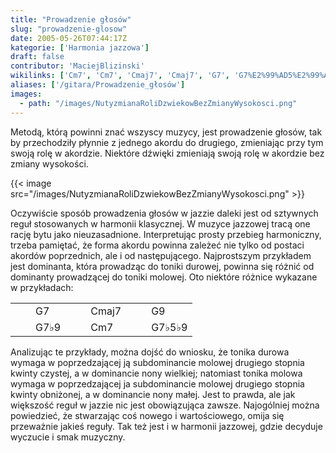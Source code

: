 ```yaml
---
title: "Prowadzenie głosów"
slug: "prowadzenie-glosow"
date: 2005-05-26T07:44:17Z
kategorie: ['Harmonia jazzowa']
draft: false
contributor: 'MaciejBlizinski'
wikilinks: ['Cm7', 'Cm7', 'Cmaj7', 'Cmaj7', 'G7', 'G7%E2%99%AD5%E2%99%AD9', 'G7%E2%99%AD9', 'G9', 'akord', 'd%C5%BAwi%C4%99k', 'dominanta', 'grafika:NutyzmianaRoliDzwiekowBezZmianyWysokosci.png', 'harmonia_klasyczna']
aliases: ['/gitara/Prowadzenie_głosów']
images:
  - path: "/images/NutyzmianaRoliDzwiekowBezZmianyWysokosci.png"
---
```

Metodą, którą powinni znać wszyscy muzycy, jest prowadzenie głosów, tak
by przechodziły płynnie z jednego akordu do drugiego, zmieniając przy
tym swoją rolę w akordzie<!-- link nie odnosił się do niczego: 'Prowadzenie głosów' (PosixPath('Prowadzenie_głosów.md')) links to 'akord' (PosixPath('/no/path/exists')) and that does not exist -->. Niektóre
dźwięki<!-- link nie odnosił się do niczego: 'Prowadzenie głosów' (PosixPath('Prowadzenie_głosów.md')) links to 'dźwięk' (PosixPath('/no/path/exists')) and that does not exist --> zmieniają swoją rolę w akordzie bez
zmiany wysokości.

{{< image src="/images/NutyzmianaRoliDzwiekowBezZmianyWysokosci.png" >}}

Oczywiście sposób prowadzenia głosów w jazzie daleki jest od sztywnych
reguł stosowanych w harmonii
klasycznej<!-- link nie odnosił się do niczego: 'Prowadzenie głosów' (PosixPath('Prowadzenie_głosów.md')) links to 'harmonia_klasyczna' (PosixPath('/no/path/exists')) and that does not exist -->. W muzyce jazzowej tracą one
rację bytu jako nieuzasadnione. Interpretując prosty przebieg
harmoniczny, trzeba pamiętać, że forma akordu powinna zależeć nie tylko
od postaci akordów poprzednich, ale i od następującego. Najprostszym
przykładem jest dominanta<!-- link nie odnosił się do niczego: 'Prowadzenie głosów' (PosixPath('Prowadzenie_głosów.md')) links to 'dominanta' (PosixPath('/no/path/exists')) and that does not exist -->, która prowadząc do
toniki durowej, powinna się różnić od dominanty prowadzącej do toniki
molowej. Oto niektóre różnice wykazane w przykładach:

|   |                         |   |                           |   |                             |   |                           |   |
| - | ----------------------- | - | ------------------------- | - | --------------------------- | - | ------------------------- | - |
| | | G7<!-- link nie odnosił się do niczego: 'Prowadzenie głosów' (PosixPath('Prowadzenie_głosów.md')) links to 'G7' (PosixPath('/no/path/exists')) and that does not exist -->     | | | Cmaj7<!-- link nie odnosił się do niczego: 'Prowadzenie głosów' (PosixPath('Prowadzenie_głosów.md')) links to 'Cmaj7' (PosixPath('/no/path/exists')) and that does not exist --> | | | G9<!-- link nie odnosił się do niczego: 'Prowadzenie głosów' (PosixPath('Prowadzenie_głosów.md')) links to 'G9' (PosixPath('/no/path/exists')) and that does not exist -->         | | | Cmaj7<!-- link nie odnosił się do niczego: 'Prowadzenie głosów' (PosixPath('Prowadzenie_głosów.md')) links to 'Cmaj7' (PosixPath('/no/path/exists')) and that does not exist --> | | |
| | | G7♭9<!-- link nie odnosił się do niczego: 'Prowadzenie głosów' (PosixPath('Prowadzenie_głosów.md')) links to 'G7♭9' (PosixPath('/no/path/exists')) and that does not exist --> | | | Cm7<!-- link nie odnosił się do niczego: 'Prowadzenie głosów' (PosixPath('Prowadzenie_głosów.md')) links to 'Cm7' (PosixPath('/no/path/exists')) and that does not exist -->     | | | G7♭5♭9<!-- link nie odnosił się do niczego: 'Prowadzenie głosów' (PosixPath('Prowadzenie_głosów.md')) links to 'G7♭5♭9' (PosixPath('/no/path/exists')) and that does not exist --> | | | Cm7<!-- link nie odnosił się do niczego: 'Prowadzenie głosów' (PosixPath('Prowadzenie_głosów.md')) links to 'Cm7' (PosixPath('/no/path/exists')) and that does not exist -->     | | |

Analizując te przykłady, można dojść do wniosku, że tonika durowa wymaga
w poprzedzającej ją subdominancie molowej drugiego stopnia kwinty
czystej, a w dominancie nony wielkiej; natomiast tonika molowa wymaga w
poprzedzającej ja subdominancie molowej drugiego stopnia kwinty
obniżonej, a w dominancie nony małej. Jest to prawda, ale jak większość
reguł w jazzie nic jest obowiązująca zawsze. Najogólniej można
powiedzieć, że stwarzając coś nowego i wartościowego, omija się
przeważnie jakieś reguły. Tak też jest i w harmonii jazzowej, gdzie
decyduje wyczucie i smak muzyczny.

